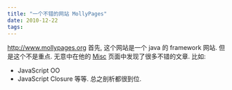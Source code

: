 ```yaml
---
title: "一个不错的网站 MollyPages"
date: 2010-12-22
tags:
---
```


<a href="http://www.mollypages.org">http://www.mollypages.org</a>
首先, 这个网站是一个 java 的 framework 网站. 但是这个不是重点. 无意中在他的 <a href="http://www.mollypages.org/misc/index.mp">Misc</a> 页面中发现了很多不错的文章. 比如:
* JavaScript OO
* JavaScript Closure
等等. 总之剖析都很到位.

